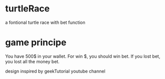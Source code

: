 # turtleRace
a fontional turtle race with bet function

# game principe
You have 500$ in your wallet. For win $, you should win bet. If you lost bet, you lost all the money bet.

design inspired by geekTutorial youtube channel
